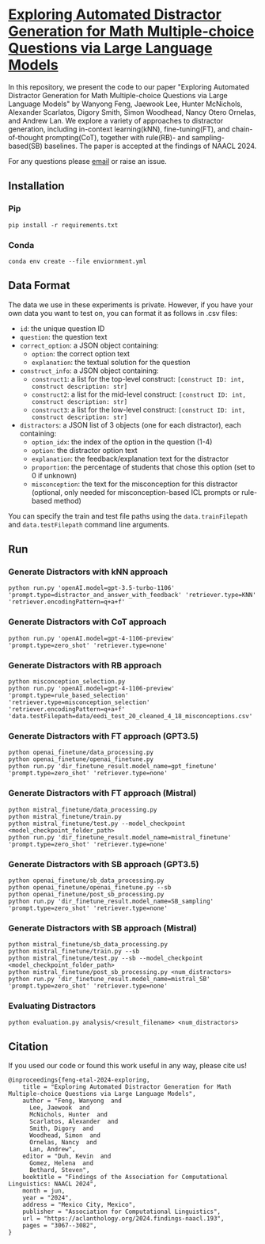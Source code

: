 # [Exploring Automated Distractor Generation for Math Multiple-choice Questions via Large Language Models](https://aclanthology.org/2024.findings-naacl.193/)

In this repository, we present the code to our paper "Exploring Automated Distractor Generation for Math Multiple-choice Questions via Large Language Models" by Wanyong Feng, Jaewook Lee, Hunter McNichols, Alexander Scarlatos, Digory Smith, Simon Woodhead, Nancy Otero Ornelas, and Andrew Lan. We explore a variety of approaches to distractor generation, including in-context learning(kNN), fine-tuning(FT), and chain-of-thought prompting(CoT), together with rule(RB)- and sampling-based(SB) baselines. The paper is accepted at the findings of NAACL 2024.

For any questions please [email](mailto:wanyongfeng@umass.edu) or raise an issue.

## Installation

### Pip
`pip install -r requirements.txt`

### Conda
`conda env create --file enviornment.yml`

## Data Format

The data we use in these experiments is private. However, if you have your own data you want to test on, you can format it as follows in .csv files:

- `id`: the unique question ID
- `question`: the question text
- `correct_option`: a JSON object containing:
  - `option`: the correct option text
  - `explanation`: the textual solution for the question
- `construct_info`: a JSON object containing:
  - `construct1`: a list for the top-level construct: `[construct ID: int, construct description: str]`
  - `construct2`: a list for the mid-level construct: `[construct ID: int, construct description: str]`
  - `construct3`: a list for the low-level construct: `[construct ID: int, construct description: str]`
- `distractors`: a JSON list of 3 objects (one for each distractor), each containing:
  - `option_idx`: the index of the option in the question (1-4)
  - `option`: the distractor option text
  - `explanation`: the feedback/explanation text for the distractor
  - `proportion`: the percentage of students that chose this option (set to 0 if unknown)
  - `misconception`: the text for the misconception for this distractor (optional, only needed for misconception-based ICL prompts or rule-based method)

You can specify the train and test file paths using the `data.trainFilepath` and `data.testFilepath` command line arguments.

## Run

### Generate Distractors with kNN approach
```
python run.py 'openAI.model=gpt-3.5-turbo-1106' 'prompt.type=distractor_and_answer_with_feedback' 'retriever.type=KNN' 'retriever.encodingPattern=q+a+f'
```
### Generate Distractors with CoT approach
```
python run.py 'openAI.model=gpt-4-1106-preview' 'prompt.type=zero_shot' 'retriever.type=none'
```
### Generate Distractors with RB approach
```
python misconception_selection.py
python run.py 'openAI.model=gpt-4-1106-preview' 'prompt.type=rule_based_selection' 'retriever.type=misconception_selection' 'retriever.encodingPattern=q+a+f' 'data.testFilepath=data/eedi_test_20_cleaned_4_18_misconceptions.csv'
```
### Generate Distractors with FT approach (GPT3.5)
```
python openai_finetune/data_processing.py
python openai_finetune/openai_finetune.py
python run.py 'dir_finetune_result.model_name=gpt_finetune' 'prompt.type=zero_shot' 'retriever.type=none'
```
### Generate Distractors with FT approach (Mistral)
```
python mistral_finetune/data_processing.py
python mistral_finetune/train.py
python mistral_finetune/test.py --model_checkpoint <model_checkpoint_folder_path>
python run.py 'dir_finetune_result.model_name=mistral_finetune' 'prompt.type=zero_shot' 'retriever.type=none'
```
### Generate Distractors with SB approach (GPT3.5)
```
python openai_finetune/sb_data_processing.py
python openai_finetune/openai_finetune.py --sb
python openai_finetune/post_sb_processing.py
python run.py 'dir_finetune_result.model_name=SB_sampling' 'prompt.type=zero_shot' 'retriever.type=none'
```
### Generate Distractors with SB approach (Mistral)
```
python mistral_finetune/sb_data_processing.py
python mistral_finetune/train.py --sb
python mistral_finetune/test.py --sb --model_checkpoint <model_checkpoint_folder_path>
python mistral_finetune/post_sb_processing.py <num_distractors>
python run.py 'dir_finetune_result.model_name=mistral_SB' 'prompt.type=zero_shot' 'retriever.type=none'
```
### Evaluating Distractors
```
python evaluation.py analysis/<result_filename> <num_distractors>
```

## Citation
If you used our code or found this work useful in any way, please cite us!
```
@inproceedings{feng-etal-2024-exploring,
    title = "Exploring Automated Distractor Generation for Math Multiple-choice Questions via Large Language Models",
    author = "Feng, Wanyong  and
      Lee, Jaewook  and
      McNichols, Hunter  and
      Scarlatos, Alexander  and
      Smith, Digory  and
      Woodhead, Simon  and
      Ornelas, Nancy  and
      Lan, Andrew",
    editor = "Duh, Kevin  and
      Gomez, Helena  and
      Bethard, Steven",
    booktitle = "Findings of the Association for Computational Linguistics: NAACL 2024",
    month = jun,
    year = "2024",
    address = "Mexico City, Mexico",
    publisher = "Association for Computational Linguistics",
    url = "https://aclanthology.org/2024.findings-naacl.193",
    pages = "3067--3082",
}
```  
